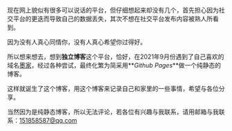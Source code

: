 现在网上貌似有很多可以说话的平台，但仔细想起来却没有几个，首先担心因为社交平台的更迭而导致自己的数据丢失，其次不想在社交平台发布内容被熟人所看到。

因为没有人真心同情你，没有人真心希望你过得好。

所以想来想去，想到**独立博客**这个平台，恰好，在2021年9月份遇到了自己喜欢的域名[墨家](https:www.mojia.org)，经过各种尝试，最终化繁为简采用**_Github Pages_**做一个纯静态的博客。

这样就诞生了这个博客，用这个博客来记录自己和家里的一些事情，希望与各位分享。

当然因为是纯静态博客，所以无法评论，若各位有兴趣与我联系，请用邮箱与我联系：<a href="mailto:151858587@qq.com">151858587@qq.com</a>
